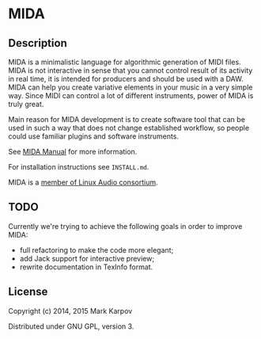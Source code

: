 # MIDA

## Description

MIDA is a minimalistic language for algorithmic generation of MIDI
files. MIDA is not interactive in sense that you cannot control result of
its activity in real time, it is intended for producers and should be used
with a DAW. MIDA can help you create variative elements in your music in a
very simple way. Since MIDI can control a lot of different instruments,
power of MIDA is truly great.

Main reason for MIDA development is to create software tool that can be used
in such a way that does not change established workflow, so people could use
familiar plugins and software instruments.

See [MIDA Manual](http://mrkkrp.github.io/mida/) for more information.

For installation instructions see `INSTALL.md`.

MIDA is a [member of Linux Audio
consortium](http://linuxaudio.org/members.html).

## TODO

Currently we're trying to achieve the following goals in order to improve
MIDA:

* full refactoring to make the code more elegant;
* add Jack support for interactive preview;
* rewrite documentation in TexInfo format.

## License

Copyright (c) 2014, 2015 Mark Karpov

Distributed under GNU GPL, version 3.
